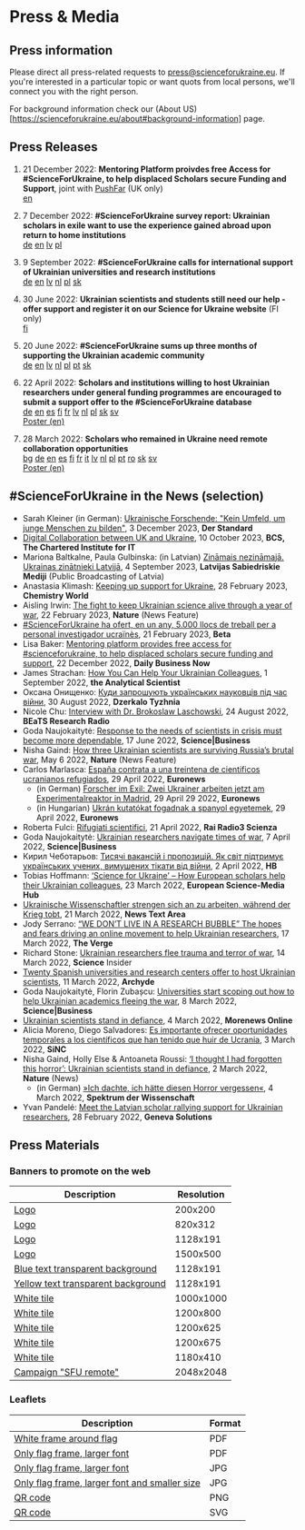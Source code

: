 # Press & Media

## Press information

Please direct all press-related requests to [press@scienceforukraine.eu](mailto:press@scienceforukraine.eu). If you're interested in a particular topic or want quots from local persons, we'll connect you with the right person.

For background information check our (About US)[https://scienceforukraine.eu/about#background-information] page.

## Press Releases

1. 21 December 2022: **Mentoring Platform proivdes free Access for #ScienceForUkraine, to help displaced Scholars secure Funding and Support**, joint with [PushFar](https://www.pushfar.com/) (UK only)\
    [en](https://drive.google.com/file/d/1KyXcC-2ixn-O4zY8FtNEV7sGlXjW7UDZ/view?usp=sharing)

2. 7 December 2022: **#ScienceForUkraine survey report: Ukrainian scholars in exile want to use the experience gained abroad upon return to home institutions** \
    [de](https://drive.google.com/file/d/17akU0OQVRreEN3nhSwffVriNoUOVO8Qw/view?usp=sharing) [en](https://drive.google.com/file/d/15cV16yF145T0oDtiqKAdysIp-nHpbh7b/view?usp=sharing) [lv](https://drive.google.com/file/d/1BItr5BGnnq3qOKh4QmJX8VOCKFTvI8yB/view?usp=sharing) [pl](https://drive.google.com/file/d/1EtVxe4w6rnf-rZgi0wVBJevwg38pmBHf/view?usp=sharing)
   
3. 9 September 2022: **#ScienceForUkraine calls for international support of Ukrainian universities
and research institutions** \
    [de](https://drive.google.com/file/d/1sRVjIbKo_oE3ueAEarK42DqirXUmnAtj/view?usp=sharing) [en](https://drive.google.com/file/d/1-bmedkAtpwwBSCZ0ZMwQU6vIv7n7vs74/view?usp=sharing) [lv](https://drive.google.com/file/d/1bnlSx0-Zxgce0pqyP1rTtKUI_zxckE8D/view?usp=sharing) [nl](https://drive.google.com/file/d/12GMzP0TJXSSAILbpb_uN4UWf550UZX06/view?usp=sharing) [pl](https://drive.google.com/file/d/1f8afIa2zAgdpy1Z_PKu_Ap3gBmLOHxLW/view?usp=sharing) [sk](https://drive.google.com/file/d/1JmCG3jyhNOI2lvNUmv9aA-4yO30AGQz7/view?usp=sharing)

4. 30 June 2022: **Ukrainian scientists and students still need our help - offer support and register it on our Science for Ukraine website** (FI only)\
    [fi](https://drive.google.com/file/d/1rVgbg4bkHzZTefMogh9xRzVI5pihClwq/view?usp=sharing)

5. 20 June 2022: **#ScienceForUkraine sums up three months of supporting the Ukrainian academic community** \
    [de](https://drive.google.com/file/d/1yVFVg7yfHWF-UoNqOgPs9SHDAGswHAMd/view?usp=sharing)  [en](https://drive.google.com/file/d/152CZWiBF7zVFScmA8h0An6i73LkxYXUs/view?usp=sharing) [lv](https://drive.google.com/file/d/1Ss7gKTRE5ymPJuX20a-lWrla024f_5J1/view?usp=sharing) [nl](https://drive.google.com/file/d/1rrHJHRfIOpBkOHxX1YjKxkmPgGDCTP8E/view?usp=sharing) [pl](https://drive.google.com/file/d/1o73sf4cHoGliLQmJ6oJzW8hMcVL3wPi-/view?usp=sharing) [pt](https://drive.google.com/file/d/1Q2yDy7cImYKA4rstAhOaiX8VvNr4Xfpl/view?usp=sharing) [sk](https://drive.google.com/file/d/1Wq14rZZDiiC249Lq5r6sfRlhoIk2-TTP/view?usp=sharing)

6.  22 April 2022: **Scholars and institutions willing to host Ukrainian researchers under general funding programmes are encouraged to submit a support offer to the #ScienceForUkraine database**  
    [de](https://drive.google.com/file/d/1ylRFeTtWSU2JHHH0sAV89dweztGuTbBT/view) [en](https://drive.google.com/file/d/16C9VW6ZiGoGdWZGTAdnbQwGR0cLkr0y_/view) [es](https://drive.google.com/file/d/1rpfF_ZkdJEPOep7FUVjOZO-jVILPgU7f/view) [fi](https://drive.google.com/file/d/1VP9KTLSFOKStq-8qCzpHyNWhTtNjyEvI/view) [fr](https://drive.google.com/file/d/1Kz53JwRSKS5KB2P4Ej3u7_7et2bFH8BQ/view) [lv](https://drive.google.com/file/d/1ntQ4DlpXEBOQJYR_4fKSl7tG75v6qBwK/view) [nl](https://drive.google.com/file/d/1UEOYj9gzUUOyeGRAqOQF9ltCvMJULMY4/view) [pl](https://drive.google.com/file/d/13tpBTePS2pV9LzII4doIPi6rYKjMrh14/view) [sk](https://drive.google.com/file/d/1AcXevJ1eJMw8etDDuKFmEch2FqhUV97H/view) [sv](https://drive.google.com/file/d/132yzzPGDnYhKZaEQUQCfGNGC6Om23jGv/view)  
    [Poster (en)](https://drive.google.com/file/d/1GovFGM97Dzn2Eubhbc-WWUw61KDOqMRx/view)
    
7.  28 March 2022: **Scholars who remained in Ukraine need remote collaboration opportunities**   
    [bg](https://drive.google.com/file/d/1GakVdAq0vjfzqM1MnUHjPLznh-SDXOup/view) [de](https://drive.google.com/file/d/1507uOS5L3LL6E78AAmdQ_7pdvscRdbwR/view) [en](https://drive.google.com/file/d/1KIO96sfir9oPkVOOKtxXzzx4iPr2_d_-/view) [es](https://drive.google.com/file/d/1TpErt34hjjJOHJyVa6oNk8EsgDUEqfbe/view) [fi](https://drive.google.com/file/d/1NeQx-81oLHqbighVp_8q4H-kC6nqd8No/view) [fr](https://drive.google.com/file/d/1b2OnLFguaGYuyHsoC0yRbAhYRYZ155xR/view) [it](https://drive.google.com/file/d/1C8lhKChKZBITGIto0ouVZsynuzMIKruW/view) [lv](https://drive.google.com/file/d/1kh7MWZg1Z3-moSHkdGkYK80ZWgsGvT1f/view) [nl](https://drive.google.com/file/d/1LBAwGBhCp5w1rt2_COQElCt-p2y-nOzB/view) [pl](https://drive.google.com/file/d/1Mfu_-E6qrsPQp9LkdVuiflp9yB9HBNEN/view) [pt](https://drive.google.com/file/d/1N4T1mjAiYM_2RN3ojvKhIuPt-jAQfiJU/view) [ro](https://drive.google.com/file/d/1Gbyi0pqutmMq1ki2pfy9lFm6eEL5x-Ff/view) [sk](https://drive.google.com/file/d/1R7PyQmrzu5TDzfVRo-cSqLZNlwYrKBNj/view) [sv](https://drive.google.com/file/d/1PqEt7uh7RJLrvX8ALx4NTrJviXn5E6kY/view)  
    [Poster (en)](https://drive.google.com/file/d/1r-Yh5q4lqYxNtSOwJwD2ccO3EljFZTt6/view)
    

## #ScienceForUkraine in the News (selection)
- Sarah Kleiner (in German): [Ukrainische Forschende: "Kein Umfeld, um junge Menschen zu bilden"](https://www.derstandard.at/story/3000000197375/ukrainische-forschende-kein-umfeld-um-junge-menschen-zu-bilden?ref=rss), 3 December 2023, **Der Standard**
- [Digital Collaboration between UK and Ukraine](https://www.bcs.org/articles-opinion-and-research/digital-collaboration-between-uk-and-ukraine/), 10 October 2023, **BCS, The Chartered Institute for IT**
- Mariona Baltkalne, Paula Gulbinska: (in Latvian) [Zināmais nezināmajā. Ukrainas zinātnieki Latvijā](https://lr1.lsm.lv/lv/raksts/zinamais-nezinamaja/ukrainas-zinatnieki-latvija.a180868), 4 September 2023, **Latvijas Sabiedriskie Mediji** (Public Broadcasting of Latvia)
- Anastasia Klimash: [Keeping up support for Ukraine](https://www.chemistryworld.com/opinion/ukraines-chemists-persevere-through-a-year-of-war/4017035.article), 28 February 2023, **Chemistry World**
- Aisling Irwin: [The fight to keep Ukrainian science alive through a year of war](https://www.nature.com/articles/d41586-023-00508-0), 22 February 2023, **Nature** (News Feature)
- [#ScienceForUkraine ha ofert, en un any, 5.000 llocs de treball per a personal investigador ucraïnès](https://betatechcenter.com/ca/scienceforukraine-ha-ofert-en-un-any-5-000-llocs-de-treball-per-a-personal-investigador-ucraines/), 21 February 2023, **Beta**
- Lisa Baker: [Mentoring platform provides free access for #scienceforukraine, to help displaced scholars secure funding and support](https://dailybusinessnow.com/2022/12/22/mentoring-platform-provides-free-access-for-scienceforukraine-to-help-displaced-scholars-secure-funding-and-support/), 22 December 2022, **Daily Business Now**
- James Strachan: [How You Can Help Your Ukrainian Colleagues](https://theanalyticalscientist.com/business-education/how-you-can-help-your-ukrainian-colleagues), 1 September 2022, **the Analytical Scientist**
- Оксана Онищенко: [Куди запрошують українських науковців під час війни](https://zn.ua/ukr/science/kudi-zaproshujut-ukrajinskikh-naukovtsiv-pid-chas-vijni.html), 30 August 2022, **Dzerkalo Tyzhnia**
- Nicole Chu: [Interview with Dr. Brokoslaw Laschowski](https://www.youtube.com/watch?v=PkOk9D6dusc&t=2s), 24 August 2022, **BEaTS Research Radio**
- Goda Naujokaitytė: [Response to the needs of scientists in crisis must become more dependable](https://sciencebusiness.net/news/response-needs-scientists-crisis-must-become-more-dependable), 17 June 2022, **Science|Business**
- Nisha Gaind: [How three Ukrainian scientists are surviving Russia’s brutal war](https://www.nature.com/articles/d41586-022-01272-3), May 6 2022, **Nature** (News Feature)
- Carlos Marlasca: [España contrata a una treintena de cientificos ucranianos refugiados](https://es.euronews.com/2022/04/29/espana-contrata-a-una-treintena-de-cientificos-ucranianos-refugiados), 29 April 2022, **Euronews**
    - (in German) [Forscher im Exil: Zwei Ukrainer arbeiten jetzt am Experimentalreaktor in Madrid](https://de.euronews.com/2022/04/29/forscher-im-exil-zwei-ukrainer-arbeiten-jetzt-am-experimentalreaktor-in-madrid), 29 April 29 2022, **Euronews**
    - (in Hungarian) [Ukrán kutatókat fogadnak a spanyol egyetemek](https://hu.euronews.com/2022/04/29/ukran-kutatokat-fogadnak-a-spanyol-egyetemek), 29 April 2022, **Euronews**
- Roberta Fulci: [Rifugiati scientifici](https://www.raiplaysound.it/audio/2022/04/Radio3-Scienza-del-21042022-6866632c-2889-41c2-99b3-435d82ea172c.html), 21 April 2022, **Rai Radio3 Scienza**
- Goda Naujokaitytė: [Ukrainian researchers navigate times of war](https://sciencebusiness.net/news/ukrainian-researchers-navigate-times-war), 7 April 2022, **Science|Business**
- Кирил Чеботарьов: [Тисячі вакансій і пропозицій. Як світ підтримує українських учених, вимушених тікати від війни](https://techno.nv.ua/ukr/popscience/vakansiji-ta-propoziciji-dlya-ukrajinskih-vchenih-yak-dopomagaye-proekt-scienceforukraine-50230240.html), 2 April 2022, **НВ**
- Tobias Hoffmann: [‘Science for Ukraine’ – How European scholars help their Ukrainian colleagues](https://sciencemediahub.eu/2022/03/23/science-for-ukraine-how-european-scholars-help-their-ukrainian-colleagues/), 23 March 2022, **European Science-Media Hub**
- [Ukrainische Wissenschaftler strengen sich an zu arbeiten, während der Krieg tobt](https://newstextarea.com/deutsch/ukrainische-wissenschaftler-strengen-sich-an-zu-arbeiten-wahrend-der-krieg-tobt/), 21 March 2022, **News Text Area**
- Jody Serrano: [“WE DON’T LIVE IN A RESEARCH BUBBLE” The hopes and fears driving an online movement to help Ukrainian researchers](https://www.theverge.com/2022/3/17/22979250/ukraine-scientists-international-resources-war), 17 March 2022, **The Verge**
- Richard Stone: [Ukrainian researchers flee trauma and terror of war](https://www.science.org/content/article/ukrainian-researchers-flee-trauma-and-terror-war), 14 March 2022, **Science** Insider
- [Twenty Spanish universities and research centers offer to host Ukrainian scientists](https://www.archyde.com/twenty-spanish-universities-and-research-centers-offer-to-host-ukrainian-scientists/), 11 March 2022, **Archyde**
- Goda Naujokaitytė, Florin Zubașcu: [Universities start scoping out how to help Ukrainian academics fleeing the war](https://sciencebusiness.net/news/universities-start-scoping-out-how-help-ukrainian-academics-fleeing-war), 8 March 2022, **Science|Business**
- [Ukrainian scientists stand in defiance](https://morenewsonline.com/ukrainian-scientists-stand-in-defiance/), 4 March 2022, **Morenews Online**
- Alicia Moreno, Diego Salvadores: [Es importante ofrecer oportunidades temporales a los científicos que han tenido que huir de Ucrania](https://www.agenciasinc.es/Entrevistas/Es-importante-ofrecer-oportunidades-temporales-a-los-cientificos-que-han-tenido-que-huir-de-Ucrania), 3 March 2022, **SiNC**
- Nisha Gaind, Holly Else & Antoaneta Roussi: [‘I thought I had forgotten this horror’: Ukrainian scientists stand in defiance](https://www.nature.com/articles/d41586-022-00621-6), 2 March 2022, **Nature** (News)
    - (in German) [»Ich dachte, ich hätte diesen Horror vergessen«](https://www.spektrum.de/news/krieg-in-der-ukraine-ich-dachte-ich-haette-diesen-horror-vergessen/1994932), 4 March 2022, **Spektrum der Wissenschaft**
- Yvan Pandelé: [Meet the Latvian scholar rallying support for Ukrainian researchers](https://genevasolutions.news/science-tech/meet-the-latvian-scholar-rallying-support-for-ukrainian-researchers), 28 February 2022, **Geneva Solutions**

## Press Materials

### Banners to promote on the web

| Description | Resolution |
| --- | --- |
| [Logo](/media/ScienceForUkraine-200x200px.png) | 200x200 |
| [Logo](/media/ScienceForUkraineFB-820x312px.png) | 820x312 |
| [Logo](/media/ScienceForUkraineLkd-1128x191px.png) | 1128x191 |
| [Logo](/media/ScienceForUkraineTW-1500x500px.png) | 1500x500 |
| [Blue text transparent background](/media/ScienceForUkraine-1128x191px-blue.png) | 1128x191 |
| [Yellow text transparent background](/media/ScienceForUkraine-1128x191px-yellow.png) | 1128x191 |
| [White tile](/media/TILE%2001.jpg) | 1000x1000 |
| [White tile](/media/TILE%2002.png) | 1200x800 |
| [White tile](/media/TILE%2003.jpg) | 1200x625 |
| [White tile](/media/TILE%2004.jpg) | 1200x675 |
| [White tile](/media/TILE%2005.png) | 1180x410 |
| [Campaign "SFU remote"](/media/RemoteSFU_web.jpeg) | 2048x2048 |

### Leaflets

| Description | Format |
| --- | --- |
| [White frame around flag](/media/BLEEDS.pdf) | PDF |
| [Only flag frame, larger font](/media/TEXT.pdf) | PDF |
| [Only flag frame, larger font](/media/WEB.jpg) | JPG |
| [Only flag frame, larger font and smaller size](/media/WEB%20SMALL.jpg) | JPG |
| [QR code](/media/QR.png) | PNG |
| [QR code](/media/QR.svg) | SVG |
